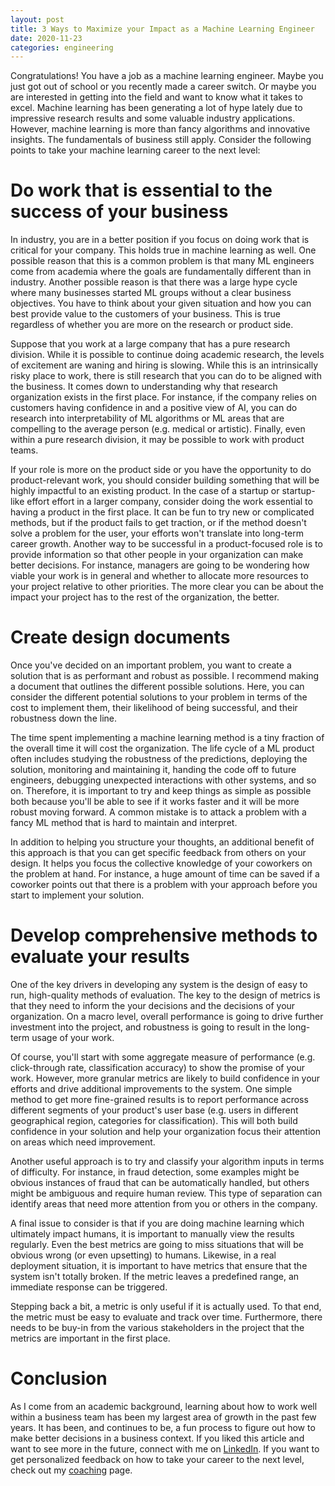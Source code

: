 ```yaml
---
layout: post
title: 3 Ways to Maximize your Impact as a Machine Learning Engineer
date: 2020-11-23
categories: engineering
---
```


Congratulations!  You have a job as a machine learning engineer. Maybe you just
got out of school or you recently made a career switch. Or maybe you are
interested in getting into the field and want to know what it takes to excel.
Machine learning has been generating a lot of hype lately due to impressive
research results and some valuable industry applications.  However, machine
learning is more than fancy algorithms and innovative insights.  The
fundamentals of business still apply.  Consider the following points to take
your machine learning career to the next level:


# Do work that is essential to the success of your business

In industry, you are in a better position if you focus on doing work that is
critical for your company. This holds true in machine learning as well.  One
possible reason that this is a common problem is that many ML engineers come
from academia where the goals are fundamentally different than in industry.
Another possible reason is that there was a large hype cycle where many
businesses started ML groups without a clear business objectives.  You have to
think about your given situation and how you can best provide value to the
customers of your business. This is true regardless of whether you are more on
the research or product side.

Suppose that you work at a large company that has a pure research division.
While it is possible to continue doing academic research, the levels of
excitement are waning and hiring is slowing.  While this is an intrinsically
risky place to work, there is still research that you can do to be aligned with
the business. It comes down to understanding why that research organization
exists in the first place. For instance, if the company relies on customers
having confidence in and a positive view of AI, you can do research into
interpretability of ML algorithms or ML areas that are compelling to the
average person (e.g. medical or artistic). Finally, even within a pure research
division, it may be possible to work with product teams.

If your role is more on the product side or you have the opportunity to do
product-relevant work, you should consider building something that will be
highly impactful to an existing product. In the case of a startup or
startup-like effort effort in a larger company, consider doing the work
essential to having a product in the first place.
It can be fun to try new or complicated methods, but if the product fails to
get traction, or if the method doesn't solve a problem for the user, your
efforts won't translate into long-term career growth.
Another way to be successful in a product-focused role is to provide
information so that other people in your organization can make better
decisions.  For instance, managers are going to be wondering how viable your
work is in general and whether to allocate more resources to your project
relative to other priorities. The more clear you can be about the impact your
project has to the rest of the organization, the better.


# Create design documents

Once you've decided on an important problem, you want to create a solution that
is as performant and robust as possible. I recommend making a document that
outlines the different possible solutions.  Here, you can consider the
different potential solutions to your problem in terms of the cost to implement
them, their likelihood of being successful, and their robustness down the line.

The time spent implementing a machine learning method is a tiny fraction of the
overall time it will cost the organization.  The life cycle of a ML product
often includes studying the robustness of the predictions, deploying the
solution, monitoring and maintaining it, handing the code off to future
engineers, debugging unexpected interactions with other systems, and so on.
Therefore, it is important to try and keep things as simple as possible both
because you'll be able to see if it works faster and it will be more robust
moving forward.  A common mistake is to attack a problem with a fancy ML method
that is hard to maintain and interpret.

In addition to helping you structure your thoughts, an additional benefit of
this approach is that you can get specific feedback from others on your design.
It helps you focus the collective knowledge of your coworkers on the problem at
hand.  For instance, a huge amount of time can be saved if a coworker points
out that there is a problem with your approach before you start to implement
your solution.


# Develop comprehensive methods to evaluate your results

One of the key drivers in developing any system is the design of easy to run,
high-quality methods of evaluation. The key to the design of metrics is that
they need to inform the your decisions and the decisions of your organization.
On a macro level, overall performance is going to drive further investment into
the project, and robustness is going to result in the long-term usage of your
work.

Of course, you'll start with some aggregate measure of performance (e.g.
click-through rate, classification accuracy) to show the promise of your work.
However, more granular metrics are likely to build confidence in your efforts
and drive additional improvements to the system. One simple method to get more
fine-grained results is to report performance across different segments of your
product's user base (e.g. users in different geographical region, categories
for classification). This will both build confidence in your solution and help
your organization focus their attention on areas which need improvement.

Another useful approach is to try and classify your algorithm inputs in
terms of difficulty. For instance, in fraud detection, some examples might be
obvious instances of fraud that can be automatically handled, but others might
be ambiguous and require human review.  This type of separation can identify
areas that need more attention from you or others in the company.

A final issue to consider is that if you are doing machine learning which
ultimately impact humans, it is important to manually view the results
regularly.  Even the best metrics are going to miss situations that will be
obvious wrong (or even upsetting) to humans.  Likewise, in a real deployment
situation,  it is important to have metrics that ensure that the system isn't
totally broken. If the metric leaves a predefined range, an immediate response
can be triggered.

Stepping back a bit, a metric is only useful if it is actually used.  To that
end, the metric must be easy to evaluate and track over time.  Furthermore,
there needs to be buy-in from the various stakeholders in the project that the
metrics are important in the first place.


# Conclusion

As I come from an academic background, learning about how to work well within a
business team has been my largest area of growth in the past few years. It has
been, and continues to be, a fun process to figure out how to make better
decisions in a business context.  If you liked this article and want to see
more in the future, connect with me on [LinkedIn]. If you want to get
personalized feedback on how to take your career to the next level, check out
my [coaching] page.

[linkedin]: https://www.linkedin.com/in/alexanderganderson/
[coaching]: /coaching
